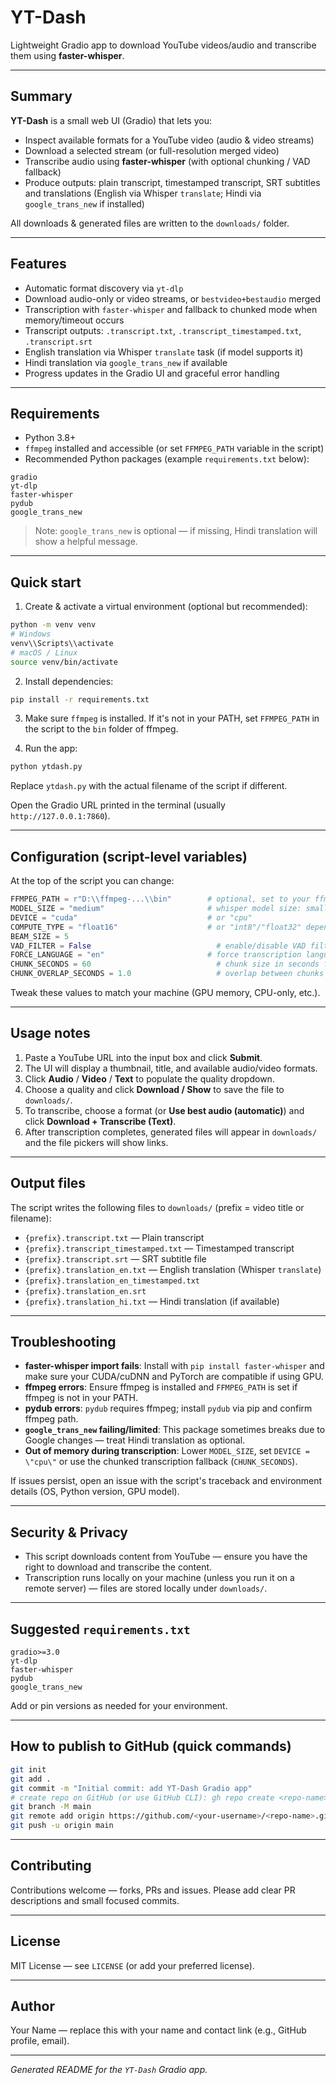 # YT-Dash

Lightweight Gradio app to download YouTube videos/audio and transcribe them using **faster-whisper**.

---

## Summary

**YT-Dash** is a small web UI (Gradio) that lets you:
- Inspect available formats for a YouTube video (audio & video streams)
- Download a selected stream (or full-resolution merged video)
- Transcribe audio using **faster-whisper** (with optional chunking / VAD fallback)
- Produce outputs: plain transcript, timestamped transcript, SRT subtitles and translations (English via Whisper `translate`; Hindi via `google_trans_new` if installed)

All downloads & generated files are written to the `downloads/` folder.

---

## Features

- Automatic format discovery via `yt-dlp`
- Download audio-only or video streams, or `bestvideo+bestaudio` merged
- Transcription with `faster-whisper` and fallback to chunked mode when memory/timeout occurs
- Transcript outputs: `.transcript.txt`, `.transcript_timestamped.txt`, `.transcript.srt`
- English translation via Whisper `translate` task (if model supports it)
- Hindi translation via `google_trans_new` if available
- Progress updates in the Gradio UI and graceful error handling

---

## Requirements

- Python 3.8+
- `ffmpeg` installed and accessible (or set `FFMPEG_PATH` variable in the script)
- Recommended Python packages (example `requirements.txt` below):

```
gradio
yt-dlp
faster-whisper
pydub
google_trans_new
```

> Note: `google_trans_new` is optional — if missing, Hindi translation will show a helpful message.

---

## Quick start

1. Create & activate a virtual environment (optional but recommended):

```bash
python -m venv venv
# Windows
venv\\Scripts\\activate
# macOS / Linux
source venv/bin/activate
```

2. Install dependencies:

```bash
pip install -r requirements.txt
```

3. Make sure `ffmpeg` is installed. If it's not in your PATH, set `FFMPEG_PATH` in the script to the `bin` folder of ffmpeg.

4. Run the app:

```bash
python ytdash.py
```

Replace `ytdash.py` with the actual filename of the script if different.

Open the Gradio URL printed in the terminal (usually `http://127.0.0.1:7860`).


---
## Configuration (script-level variables)

At the top of the script you can change:

```python
FFMPEG_PATH = r"D:\\ffmpeg-...\\bin"        # optional, set to your ffmpeg folder
MODEL_SIZE = "medium"                       # whisper model size: small, medium, large, etc.
DEVICE = "cuda"                             # or "cpu"
COMPUTE_TYPE = "float16"                    # or "int8"/"float32" depending on model/device
BEAM_SIZE = 5
VAD_FILTER = False                            # enable/disable VAD filtering
FORCE_LANGUAGE = "en"                       # force transcription language (optional)
CHUNK_SECONDS = 60                            # chunk size in seconds for fallback
CHUNK_OVERLAP_SECONDS = 1.0                   # overlap between chunks
```

Tweak these values to match your machine (GPU memory, CPU-only, etc.).

---

## Usage notes

1. Paste a YouTube URL into the input box and click **Submit**.
2. The UI will display a thumbnail, title, and available audio/video formats.
3. Click **Audio** / **Video** / **Text** to populate the quality dropdown.
4. Choose a quality and click **Download / Show** to save the file to `downloads/`.
5. To transcribe, choose a format (or **Use best audio (automatic)**) and click **Download + Transcribe (Text)**.
6. After transcription completes, generated files will appear in `downloads/` and the file pickers will show links.

---

## Output files

The script writes the following files to `downloads/` (prefix = video title or filename):

- `{prefix}.transcript.txt` — Plain transcript
- `{prefix}.transcript_timestamped.txt` — Timestamped transcript
- `{prefix}.transcript.srt` — SRT subtitle file
- `{prefix}.translation_en.txt` — English translation (Whisper `translate`)
- `{prefix}.translation_en_timestamped.txt`
- `{prefix}.translation_en.srt`
- `{prefix}.translation_hi.txt` — Hindi translation (if available)

---

## Troubleshooting

- **faster-whisper import fails**: Install with `pip install faster-whisper` and make sure your CUDA/cuDNN and PyTorch are compatible if using GPU.
- **ffmpeg errors**: Ensure ffmpeg is installed and `FFMPEG_PATH` is set if ffmpeg is not in your PATH.
- **pydub errors**: `pydub` requires ffmpeg; install `pydub` via pip and confirm ffmpeg path.
- **`google_trans_new` failing/limited**: This package sometimes breaks due to Google changes — treat Hindi translation as optional.
- **Out of memory during transcription**: Lower `MODEL_SIZE`, set `DEVICE = \"cpu\"` or use the chunked transcription fallback (`CHUNK_SECONDS`).

If issues persist, open an issue with the script's traceback and environment details (OS, Python version, GPU model).

---

## Security & Privacy

- This script downloads content from YouTube — ensure you have the right to download and transcribe the content.
- Transcription runs locally on your machine (unless you run it on a remote server) — files are stored locally under `downloads/`.

---

## Suggested `requirements.txt`

```
gradio>=3.0
yt-dlp
faster-whisper
pydub
google_trans_new
```

Add or pin versions as needed for your environment.

---

## How to publish to GitHub (quick commands)

```bash
git init
git add .
git commit -m "Initial commit: add YT-Dash Gradio app"
# create repo on GitHub (or use GitHub CLI): gh repo create <repo-name> --public --source=. --push
git branch -M main
git remote add origin https://github.com/<your-username>/<repo-name>.git
git push -u origin main
```

---

## Contributing

Contributions welcome — forks, PRs and issues. Please add clear PR descriptions and small focused commits.

---

## License

MIT License — see `LICENSE` (or add your preferred license).

---

## Author

Your Name — replace this with your name and contact link (e.g., GitHub profile, email).

---

*Generated README for the `YT-Dash` Gradio app.*
